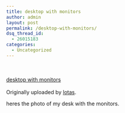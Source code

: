 ```yaml
---
title: desktop with monitors
author: admin
layout: post
permalink: /desktop-with-monitors/
dsq_thread_id:
  - 26015183
categories:
  - Uncategorized
---
```

<div>
  <a href="http://www.flickr.com/photos/lsmartman/250057656/" title="photo sharing"><img src="http://static.flickr.com/90/250057656_a515c774b8_m.jpg" alt /></a><br /> <br /> <span><br /> <a href="http://www.flickr.com/photos/lsmartman/250057656/">desktop with monitors</a><br /> <br /> Originally uploaded by <a href="http://www.flickr.com/people/lsmartman/">lotas</a>.<br /> </span>
</div>

heres the photo of my desk with the monitors.